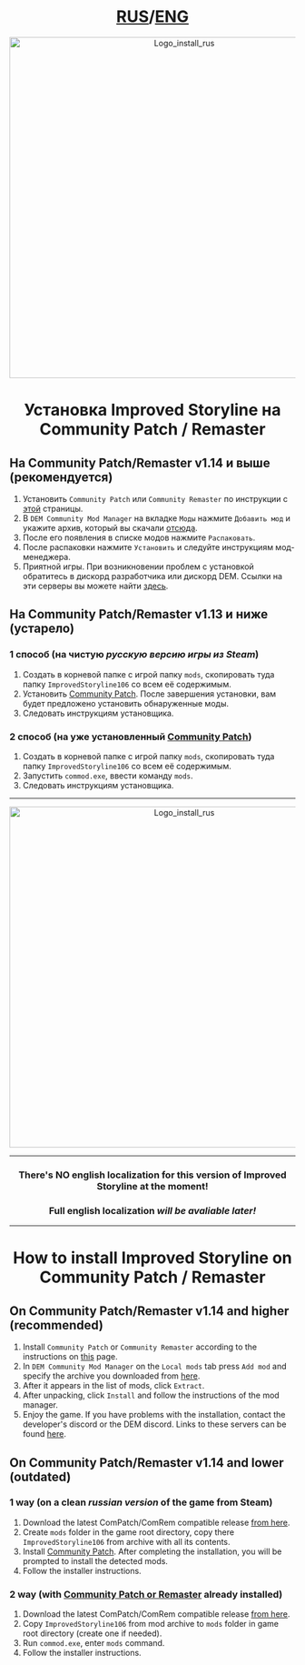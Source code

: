 <div align="center">

  # [RUS](#russian)/[ENG](#english)

  <a id="russian"></a>

  <img src="https://i.imgur.com/kVO23Ro.png" alt="Logo_install_rus" width="600">

</div>

<div align="center"><h1>Установка Improved Storyline на Community Patch / Remaster</h1></div>

## На Community Patch/Remaster v1.14 и выше (рекомендуется)

1. Установить `Community Patch` или `Community Remaster` по инструкции с [этой](https://github.com/DeusExMachinaTeam/EM-CommunityPatch) страницы.
2. В `DEM Community Mod Manager` на вкладке `Моды` нажмите `Добавить мод` и укажите архив, который вы скачали [отсюда](/README.md#download_rus).
3. После его появления в списке модов нажмите `Распаковать`.
4. После распаковки нажмите `Установить` и следуйте инструкциям мод-менеджера.
5. Приятной игры. При возникновении проблем с установкой обратитесь в дискорд разработчика или дискорд DEM. Ссылки на эти серверы вы можете найти [здесь](/README.md#contacts_rus).

## На Community Patch/Remaster v1.13 и ниже (устарело)

### 1 способ (на чистую **_русскую версию игры из Steam_**)
1. Создать в корневой папке с игрой папку `mods`, скопировать туда папку `ImprovedStoryline106` со всем её содержимым.
2. Установить [Community Patch](https://github.com/DeusExMachinaTeam/EM-CommunityPatch/). После завершения установки, вам будет предложено установить обнаруженные моды.
3. Следовать инструкциям установщика.

### 2 способ (на уже установленный [Community Patch](https://github.com/DeusExMachinaTeam/EM-CommunityPatch/))

1. Создать в корневой папке с игрой папку `mods`, скопировать туда папку `ImprovedStoryline106` со всем её содержимым.
2. Запустить `commod.exe`, ввести команду `mods`.
3. Следовать инструкциям установщика.

***

<a id="english"></a>

<div align="center">

  <img src="https://i.imgur.com/5TAkFR1.png" alt="Logo_install_rus" width="600">

  ***

  ### There's **NO** english localization for this version of Improved Storyline **at the moment**!

  ### Full english localization **_will be avaliable later!_**

  ***

  <h1>How to install Improved Storyline on Community Patch / Remaster</h1>

</div>

## On Community Patch/Remaster v1.14 and higher (recommended)

1. Install `Community Patch` or `Community Remaster` according to the instructions on [this](https://github.com/DeusExMachinaTeam/EM-CommunityPatch) page.
2. In `DEM Community Mod Manager` on the `Local mods` tab press `Add mod` and specify the archive you downloaded from [here](/README.md#download_eng).
3. After it appears in the list of mods, click `Extract`.
4. After unpacking, click `Install` and follow the instructions of the mod manager.
5. Enjoy the game. If you have problems with the installation, contact the developer's discord or the DEM discord. Links to these servers can be found [here](/README.md#contacts_eng).

## On Community Patch/Remaster v1.14 and lower (outdated)

### 1 way (on a clean **_russian version_** of the game from Steam)

1. Download the latest ComPatch/ComRem compatible release [from here](/README.md#download_eng).
2. Create `mods` folder in the game root directory, copy there `ImprovedStoryline106` from archive with all its contents.
3. Install [Community Patch](https://github.com/DeusExMachinaTeam/EM-CommunityPatch/). After completing the installation, you will be prompted to install the detected mods.
4. Follow the installer instructions.

### 2 way (with [Community Patch or Remaster](https://github.com/DeusExMachinaTeam/EM-CommunityPatch/) already installed)

1. Download the latest ComPatch/ComRem compatible release [from here](/README.md#download_eng).
2. Copy `ImprovedStoryline106` from mod archive to `mods` folder in game root directory (create one if needed).
3. Run `commod.exe`, enter `mods` command.
4. Follow the installer instructions.